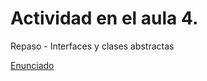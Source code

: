 # Actividad en el aula 4.  

Repaso - Interfaces y clases abstractas

[Enunciado](https://docs.google.com/document/d/17_KxcdBDQ10xE2pHkSkxWSKLhttY7DVK/preview)
